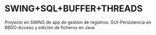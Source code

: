# SWING+SQL+BUFFER+THREADS
Proyecto en SWING de app de gestión de registros. GUI-Persistencia en BBDD-Acceso y edición de ficheros en Java
